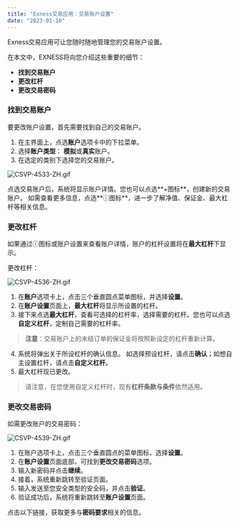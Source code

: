 ```yaml
---
title: "Exness交易应用：交易账户设置"
date: "2023-01-10"
---
```


Exness交易应用可让您随时随地管理您的交易账户设置。

在本文中，EXNESS将向您介绍这些重要的细节：

- **找到交易账户**
- **更改杠杆**
- **更改交易密码**

### 找到交易账户

要更改账户设置，首先需要找到自己的交易账户。

1. 在主界面上，点选**账户**选项卡中的下拉菜单。
2. 选择**账户类型**： **模拟**或**真实**账户。
3. 在选定的类别下选择您的交易账户。

![CSVP-4533-ZH.gif](https://cdn.jsdelivr.net/gh/jarlin8/OSS@main/exhelp/CSVP-4533-ZH.gif)

点选交易账户后，系统将显示账户详情。您也可以点选**+图标**，创建新的交易账户。 如需查看更多信息，点选**ⓘ图标**，进一步了解净值、保证金、最大杠杆等相关信息。

### 更改杠杆

如果通过ⓘ图标或账户设置来查看账户详情，账户的杠杆设置将在**最大杠杆**下显示。

更改杠杆：

![CSVP-4536-ZH.gif](https://cdn.jsdelivr.net/gh/jarlin8/OSS@main/exhelp/CSVP-4536-ZH.gif)

1. 在**账户**选项卡上，点击三个垂直圆点菜单图标，并选择**设置**。
2. 在**账户设置**页面上，**最大杠杆**将显示所设置的杠杆。
3. 接下来点选**最大杠杆**，查看可选择的杠杆率，选择需要的杠杆。您也可以点选**自定义杠杆**，定制自己需要的杠杆率。

> **注意**：交易账户上的未结订单的保证金将按照新设定的杠杆重新计算。

4. 系统将弹出关于所设杠杆的确认信息。 如选择预设杠杆，请点击**确认**；如想自主设置杠杆，请点击**自定义杠杆**。
5. 最大杠杆现已更改。

> 请注意，在您使用自定义杠杆时，现有**杠杆条款与条件**依然适用。

### 更改交易密码

如需更改账户的交易密码：

![CSVP-4539-ZH.gif](https://cdn.jsdelivr.net/gh/jarlin8/OSS@main/exhelp/CSVP-4539-ZH.gif)

1. 在账户选项卡上，点击三个垂直圆点的菜单图标，选择**设置**。
2. 在**账户设置**页面底部，可找到**更改交易密码**选项。
3. 输入新密码并点击**继续**。
4. 接着，系统重新跳转至验证页面。
5. 输入发送至您安全类型的安全码，并点击**验证**。
6. 验证成功后，系统将重新跳转至**账户设置**页面。

点击以下链接，获取更多与**密码要求**相关的信息。
